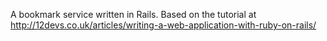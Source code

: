A bookmark service written in Rails.
Based on the tutorial at http://12devs.co.uk/articles/writing-a-web-application-with-ruby-on-rails/
